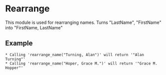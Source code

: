 Rearrange
==========

This module is used for rearranging names.
Turns "LastName", "FirstName" into "FirstName, LastName"  

## Example
    * Calling 'rearrange_name("Turning, Alan")' will return '"Alan Turning"'
    * Calling 'rearrange_name("Hoper, Grace M.")' will return '"Grace M. Hopper"'